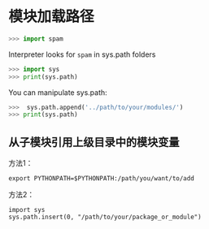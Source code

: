 # 模块加载路径

```python
>>> import spam
```

Interpreter looks for `spam` in sys.path folders

```python
>>> import sys
>>> print(sys.path)
```

You can manipulate sys.path:

```python
>>>  sys.path.append('../path/to/your/modules/')
>>> print(sys.path)
```

## 从子模块引用上级目录中的模块变量

方法1：

```
export PYTHONPATH=$PYTHONPATH:/path/you/want/to/add
```

方法2：

```
import sys
sys.path.insert(0, "/path/to/your/package_or_module")
```